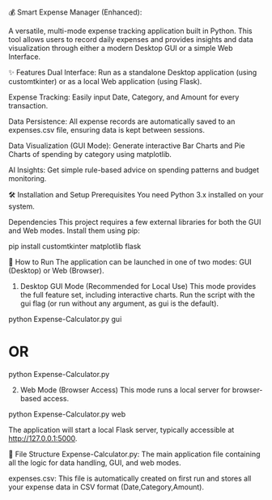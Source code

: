 💰 Smart Expense Manager (Enhanced):

A versatile, multi-mode expense tracking application built in Python. This tool allows users to record daily expenses and provides insights and data visualization through either a modern Desktop GUI or a simple Web Interface.

✨ Features
Dual Interface: Run as a standalone Desktop application (using customtkinter) or as a local Web application (using Flask).

Expense Tracking: Easily input Date, Category, and Amount for every transaction.

Data Persistence: All expense records are automatically saved to an expenses.csv file, ensuring data is kept between sessions.

Data Visualization (GUI Mode): Generate interactive Bar Charts and Pie Charts of spending by category using matplotlib.

AI Insights: Get simple rule-based advice on spending patterns and budget monitoring.

🛠️ Installation and Setup
Prerequisites
You need Python 3.x installed on your system.

Dependencies
This project requires a few external libraries for both the GUI and Web modes. Install them using pip:

pip install customtkinter matplotlib flask

🚀 How to Run
The application can be launched in one of two modes: GUI (Desktop) or Web (Browser).

1. Desktop GUI Mode (Recommended for Local Use)
This mode provides the full feature set, including interactive charts. Run the script with the gui flag (or run without any argument, as gui is the default).

python Expense-Calculator.py gui
# OR
python Expense-Calculator.py

2. Web Mode (Browser Access)
This mode runs a local server for browser-based access.

python Expense-Calculator.py web

The application will start a local Flask server, typically accessible at http://127.0.0.1:5000.

📂 File Structure
Expense-Calculator.py: The main application file containing all the logic for data handling, GUI, and web modes.

expenses.csv: This file is automatically created on first run and stores all your expense data in CSV format (Date,Category,Amount).
